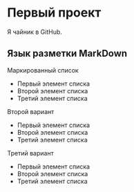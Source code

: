 # Первый проект 
Я чайник в GitHub.

## Язык разметки MarkDown
Маркированный список 
* Первый элемент списка 
* Второй элемент списка 
* Третий элемент списка 

Второй вариант 
+ Первый элемент списка 
+ Второй элемент списка 
+ Третий элемент списка 

Третий вариант 
- Первый элемент списка 
- Второй элемент списка 
- Третий элемент списка 
